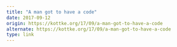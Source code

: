 ```yaml
---
title: "A man got to have a code"
date: 2017-09-12
origin: https://kottke.org/17/09/a-man-got-to-have-a-code
alternate: https://kottke.org/17/09/a-man-got-to-have-a-code
type: link
---
```


